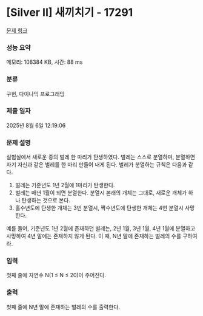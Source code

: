# [Silver II] 새끼치기 - 17291 

[문제 링크](https://www.acmicpc.net/problem/17291) 

### 성능 요약

메모리: 108384 KB, 시간: 88 ms

### 분류

구현, 다이나믹 프로그래밍

### 제출 일자

2025년 8월 6일 12:19:06

### 문제 설명

<p>실험실에서 새로운 종의 벌레 한 마리가 탄생하였다. 벌레는 스스로 분열하며, 분열하면 자기 자신과 같은 벌레를 한 마리 만들어 내게 된다. 벌레가 분열하는 규칙은 다음과 같다.</p>

<ol>
	<li>벌레는 기준년도 1년 2월에 1마리가 탄생한다.</li>
	<li>벌레는 매년 1월이 되면 분열한다. 분열시 본래의 개체는 그대로, 새로운 개체가 하나 탄생하는 것으로 본다.</li>
	<li>홀수년도에 탄생한 개체는 3번 분열시, 짝수년도에 탄생한 개체는 4번 분열시 사망한다.</li>
</ol>

<p>예를 들어, 기준년도 1년 2월에 존재하던 벌레는, 2년 1월, 3년 1월, 4년 1월에 분열하고 사망하여 4년 말에는 존재하지 않게 된다. 이 때, N년 말에 존재하는 벌레의 수를 구하여라.</p>

### 입력 

 <p>첫째 줄에 자연수 N(1 ≤ N ≤ 20)이 주어진다.</p>

### 출력 

 <p>첫째 줄에 N년 말에 존재하는 벌레의 수를 출력한다.</p>


